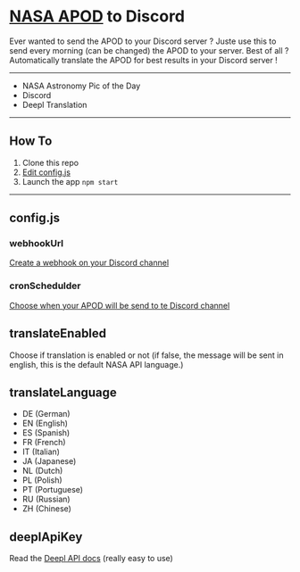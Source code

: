 # [NASA APOD](https://apod.nasa.gov/apod/astropix.html) to Discord
Ever wanted to send the APOD to your Discord server ? Juste use this to send every morning (can be changed) the APOD to your server. Best of all ? Automatically translate the APOD for best results in your Discord server !


---

- NASA Astronomy Pic of the Day
- Discord
- Deepl Translation

---

## How To

1. Clone this repo
2. [Edit config.js](#configjs)
3. Launch the app `npm start`

---

## config.js

### webhookUrl
[Create a webhook on your Discord channel](https://support.discord.com/hc/en-us/articles/228383668-Intro-to-Webhooks)

### cronSchedulder
[Choose when your APOD will be send to te Discord channel](https://crontab.guru/)

## translateEnabled
Choose if translation is enabled or not (if false, the message will be sent in english, this is the default NASA API language.)

## translateLanguage
- DE (German)
- EN (English)
- ES (Spanish)
- FR (French)
- IT (Italian)
- JA (Japanese)
- NL (Dutch)
- PL (Polish)
- PT (Portuguese)
- RU (Russian)
- ZH (Chinese)

## deeplApiKey
Read the [Deepl API docs](https://www.deepl.com/docs-api) (really easy to use)